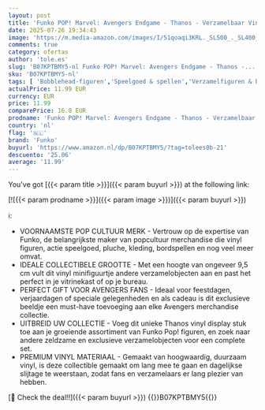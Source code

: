 ```yaml
---
layout: post
title: 'Funko POP! Marvel: Avengers Endgame - Thanos - Verzamelbaar Vinyl Figuur - Cadeau Idee - Officiële Merchandise -Film Fans - Model Figuur voor Verzamelaars en Display'
date: 2025-07-26 19:34:43
image: 'https://m.media-amazon.com/images/I/51qoaqi3KRL._SL500_._SL400_.jpg'
comments: true
category: ofertas
author: 'tole.es'
slug: 'B07KPTBMY5-nl Funko POP! Marvel: Avengers Endgame - Thanos -...'
sku: 'B07KPTBMY5-nl'
tags: [ 'Bobblehead-figuren','Speelgoed & spellen','Verzamelfiguren & bustes','Verzamelspeelgoed','funko','🇳🇱', ]
actualPrice: 11.99 EUR
currency: EUR
price: 11.99
comparePrice: 16.0 EUR
prodname: 'Funko POP! Marvel: Avengers Endgame - Thanos - Verzamelbaar Vinyl Figuur - Cadeau Idee - Officiële Merchandise -Film Fans - Model Figuur voor Verzamelaars en Display'
country: 'nl'
flag: '🇳🇱'
brand: 'Funko'
buyurl: 'https://www.amazon.nl/dp/B07KPTBMY5/?tag=tolees0b-21'
descuento: '25.06'
average: '11.99'
---
```


You've got [{{< param title >}}]({{< param buyurl >}}) at the following link:

[![{{< param prodname >}}]({{< param image >}})]({{< param buyurl >}})

ℹ️:

- VOORNAAMSTE POP CULTUUR MERK - Vertrouw op de expertise van Funko, de belangrijkste maker van popcultuur merchandise die vinyl figuren, actie speelgoed, pluche, kleding, bordspellen en nog veel meer omvat.
- IDEALE COLLECTIBELE GROOTTE - Met een hoogte van ongeveer 9,5 cm vult dit vinyl minifiguurtje andere verzamelobjecten aan en past het perfect in je vitrinekast of op je bureau.
- PERFECT GIFT VOOR AVENGERS FANS - Ideaal voor feestdagen, verjaardagen of speciale gelegenheden en als cadeau is dit exclusieve beeldje een must-have toevoeging aan elke Avengers merchandise collectie.
- UITBREID UW COLLECTIE - Voeg dit unieke Thanos vinyl display stuk toe aan je groeiende assortiment van Funko Pop! figuren, en zoek naar andere zeldzame en exclusieve verzamelobjecten voor een complete set.
- PREMIUM VINYL MATERIAAL - Gemaakt van hoogwaardig, duurzaam vinyl, is deze collectible gemaakt om lang mee te gaan en dagelijkse slijtage te weerstaan, zodat fans en verzamelaars er lang plezier van hebben.

[🛒 Check the deal!!]({{< param buyurl >}})
{{<world>}}B07KPTBMY5{{</world>}}
